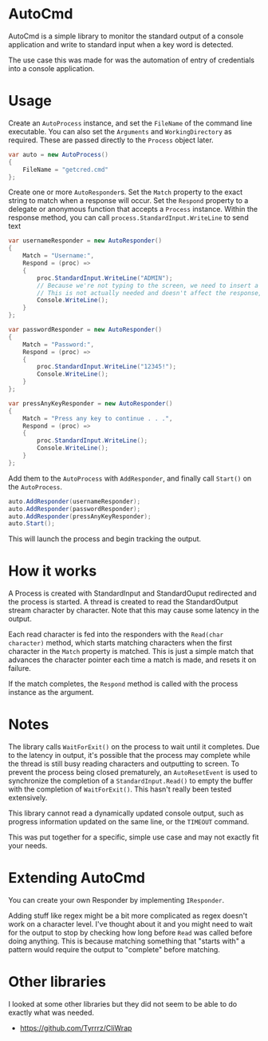 # AutoCmd

AutoCmd is a simple library to monitor the standard output of a console application and write to standard input when a key word is detected.

The use case this was made for was the automation of entry of credentials into a console application.

# Usage

Create an `AutoProcess` instance, and set the `FileName` of the command line executable. You can also set the `Arguments` and `WorkingDirectory` as required. These are passed directly to the `Process` object later.

```cs
var auto = new AutoProcess()
{
    FileName = "getcred.cmd"
};
```

Create one or more `AutoResponder`s.  Set the `Match` property to the exact string to match when a response will occur.  Set the `Respond` property to a delegate or anonymous function that accepts a `Process` instance. Within the response method, you can call `process.StandardInput.WriteLine` to send text

```cs
var usernameResponder = new AutoResponder()
{
    Match = "Username:",
    Respond = (proc) =>
    {
        proc.StandardInput.WriteLine("ADMIN");
        // Because we're not typing to the screen, we need to insert a newline as if we pressed enter
        // This is not actually needed and doesn't affect the response, it only makes it look "normal" on screen
        Console.WriteLine();
    }
};

var passwordResponder = new AutoResponder()
{
    Match = "Password:",
    Respond = (proc) =>
    {
        proc.StandardInput.WriteLine("12345!");
        Console.WriteLine();
    }
};

var pressAnyKeyResponder = new AutoResponder()
{
    Match = "Press any key to continue . . .",
    Respond = (proc) =>
    {
        proc.StandardInput.WriteLine();
        Console.WriteLine();
    }
};
```

Add them to the `AutoProcess` with `AddResponder`, and finally call `Start()` on the `AutoProcess`.

```cs
auto.AddResponder(usernameResponder);
auto.AddResponder(passwordResponder);
auto.AddResponder(pressAnyKeyResponder);
auto.Start();            
```

This will launch the process and begin tracking the output. 

# How it works

A Process is created with StandardInput and StandardOuput redirected and the process is started.  A thread is created to read the StandardOutput stream character by character. Note that this may cause some latency in the output.

Each read character is fed into the responders with the `Read(char character)` method, which starts matching characters when the first character in the `Match` property is matched.  This is just a simple match that advances the character pointer each time a match is made, and resets it on failure.

If the match completes, the `Respond` method is called with the process instance as the argument.

# Notes

The library calls `WaitForExit()` on the process to wait until it completes. Due to the latency in output, it's possible that the process may complete while the thread is still busy reading characters and outputting to screen. To prevent the process being closed prematurely, an `AutoResetEvent` is used to synchronize the completion of a `StandardInput.Read()` to empty the buffer with the completion of `WaitForExit()`. This hasn't really been tested extensively.

This library cannot read a dynamically updated console output, such as progress information updated on the same line, or the `TIMEOUT` command. 

This was put together for a specific, simple use case and may not exactly fit your needs.

# Extending AutoCmd

You can create your own Responder by implementing `IResponder`.

Adding stuff like regex might be a bit more complicated as regex doesn't work on a character level. I've thought about it and you might need to wait for the output to stop by checking how long before `Read` was called before doing anything. This is because matching something that "starts with" a pattern would require the output to "complete" before matching.

# Other libraries

I looked at some other libraries but they did not seem to be able to do exactly what was needed.

* https://github.com/Tyrrrz/CliWrap
